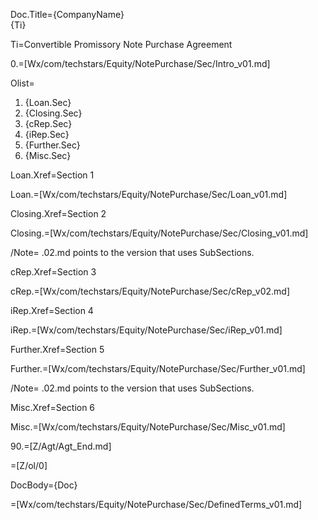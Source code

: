 Doc.Title={CompanyName}<br>{Ti}

Ti=Convertible Promissory Note Purchase Agreement

0.=[Wx/com/techstars/Equity/NotePurchase/Sec/Intro_v01.md]

Olist=<ol><li>{Loan.Sec}<li>{Closing.Sec}<li>{cRep.Sec}<li>{iRep.Sec}<li>{Further.Sec}<li>{Misc.Sec}</ol>

Loan.Xref=Section 1

Loan.=[Wx/com/techstars/Equity/NotePurchase/Sec/Loan_v01.md]
 
Closing.Xref=Section 2

Closing.=[Wx/com/techstars/Equity/NotePurchase/Sec/Closing_v01.md]

/Note= .02.md points to the version that uses SubSections.

cRep.Xref=Section 3

cRep.=[Wx/com/techstars/Equity/NotePurchase/Sec/cRep_v02.md]

iRep.Xref=Section 4

iRep.=[Wx/com/techstars/Equity/NotePurchase/Sec/iRep_v01.md]

Further.Xref=Section 5

Further.=[Wx/com/techstars/Equity/NotePurchase/Sec/Further_v01.md]

/Note= .02.md points to the version that uses SubSections.

Misc.Xref=Section 6

Misc.=[Wx/com/techstars/Equity/NotePurchase/Sec/Misc_v01.md]

90.=[Z/Agt/Agt_End.md]

=[Z/ol/0]

DocBody={Doc}

=[Wx/com/techstars/Equity/NotePurchase/Sec/DefinedTerms_v01.md]

